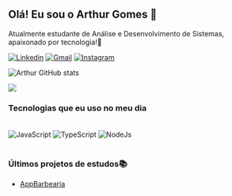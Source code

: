 ## Olá! Eu sou o Arthur Gomes 🤙

Atualmente estudante de Análise e Desenvolvimento de Sistemas, apaixonado por tecnologia!🚀

[![Linkedin](https://img.shields.io/badge/LinkedIn-0077B5?style=for-the-badge&logo=linkedin&logoColor=white)](https://www.linkedin.com/in/arthur-gomes-701549193/)
[![Gmail](https://img.shields.io/badge/Gmail-D14836?style=for-the-badge&logo=gmail&logoColor=white)](contato.arthurdev@gmail.com)
[![Instagram](https://img.shields.io/badge/Instagram-E4405F?style=for-the-badge&logo=instagram&logoColor=white)](https://www.instagram.com/arthurcgomes_/)

![Arthur GitHub stats](https://github-readme-stats.vercel.app/api?username=arthur-cgomes&show_icons=true&theme=dark)

![](https://github-readme-stats.vercel.app/api/top-langs/?username=arthur-cgomes&layout=compact&langs_count=7&theme=dark)

### Tecnologias que eu uso no meu dia

<div style="display: inline_block"><br/>
  <img align="center" alt="JavaScript" src="https://img.shields.io/badge/JavaScript-F7DF1E?style=for-the-badge&logo=javascript&logoColor=black" />
    <img align="center" alt="TypeScript" src="https://img.shields.io/badge/TypeScript-007ACC?style=for-the-badge&logo=typescript&logoColor=white" />
      <img align="center" alt="NodeJs" src="https://img.shields.io/badge/Node.js-43853D?style=for-the-badge&logo=node.js&logoColor=white" />
</div><br/>
 
### Últimos projetos de estudos📚
- [AppBarbearia](https://github.com/arthur-cgomes/AppBarbearia)
